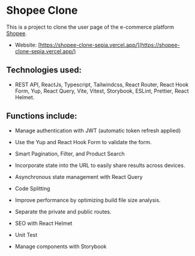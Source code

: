 # Shopee Clone

This is a project to clone the user page of the e-commerce platform [Shopee](https://shopee.vn/).

- Website: [https://shopee-clone-sepia.vercel.app/](https://shopee-clone-sepia.vercel.app/)

## Technologies used: 
- REST API, ReactJs, Typescript, Tailwindcss, React Router, React Hook Form, 
Yup, React Query, Vite, Vitest, Storybook, ESLint, Prettier, React Helmet.
  
## Functions include:
- Manage authentication with JWT (automatic token refresh applied)

- Use the Yup and React Hook Form to validate the form.

- Smart Pagination, Filter, and Product Search

- Incorporate state into the URL to easily share results across devices.
  
- Asynchronous state management with React Query

- Code Splitting

- Improve performance by optimizing build file size analysis.

- Separate the private and public routes.

- SEO with React Helmet

- Unit Test

- Manage components with Storybook








